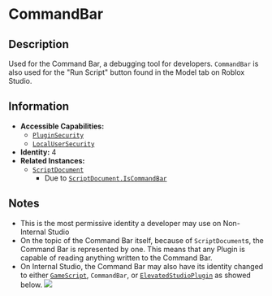 # CommandBar

## Description
Used for the Command Bar, a debugging tool for developers. `CommandBar` is also used for the "Run Script" button found in the Model tab on Roblox Studio.

## Information
- **Accessible Capabilities:**
  - [`PluginSecurity`](../Capabilities/1%20-%20PluginSecurity.md)
  - [`LocalUserSecurity`](../Capabilities/3%20-%20LocalUserSecurity.md)
- **Identity:** 4
- **Related Instances:**
  - [`ScriptDocument`](https://create.roblox.com/docs/reference/engine/classes/ScriptDocument)
    - Due to [`ScriptDocument.IsCommandBar`](https://create.roblox.com/docs/reference/engine/classes/ScriptDocument#IsCommandBar)

## Notes
- This is the most permissive identity a developer may use on Non-Internal Studio
- On the topic of the Command Bar itself, because of `ScriptDocument`s, the Command Bar is represented by one. This means that any Plugin is capable of reading anything written to the Command Bar.
- On Internal Studio, the Command Bar may also have its identity changed to either [`GameScript`](02%20-%20GameScript.md), `CommandBar`, or [`ElevatedStudioPlugin`](06%20-%20ElevatedStudioPlugin.md) as showed below. ![](https://i.imgur.com/QPxJvd3.png)
